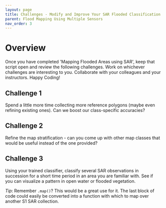 ```yaml
---
layout: page
title: Challenges - Modify and Improve Your SAR Flooded Classification
parent: Flood Mapping Using Multiple Sensors
nav_order: 3
---
```


# Overview

Once you have completed 'Mapping Flooded Areas using SAR', keep that script open and review the following challenges. Work on whichever challenges are interesting to you. Collaborate with your colleagues and your instructors. Happy Coding! 

## Challenge 1
Spend a little more time collecting more reference polygons (maybe even refining existing ones). Can we boost our class-specific accuracies?

## Challenge 2
Refine the map stratification - can you come up with other map classes that would be useful instead of the one provided? 

## Challenge 3
Using your trained classifier, classify several SAR observations in succession for a short time period in an area you are familiar with. See if you can visualize a pattern in open water or flooded vegetation. 

*Tip*: Remember `.map()`? This would be a great use for it. The last block of code could easily be converted into a function with which to map over another S1 SAR collection.